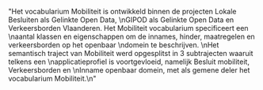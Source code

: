 "Het vocabularium Mobiliteit is ontwikkeld binnen de projecten Lokale Besluiten als Gelinkte Open Data, \nGIPOD als Gelinkte Open Data en Verkeersborden Vlaanderen. Het Mobiliteit vocabularium specificeert een \naantal klassen en eigenschappen om de innames, hinder, maatregelen en verkeersborden op het openbaar \ndomein te beschrijven. \nHet semantisch traject van Mobiliteit werd opgesplitst in 3 subtrajecten waaruit telkens een \napplicatieprofiel is voortgevloeid, namelijk Besluit mobiliteit, Verkeersborden en \nInname openbaar domein, met als gemene deler het vocabularium Mobiliteit.\n"